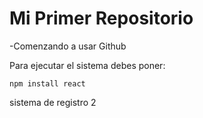 <h1>Mi Primer Repositorio</h1>

-Comenzando a usar Github

Para ejecutar el sistema debes poner:

```npm install react```

sistema de registro 2
